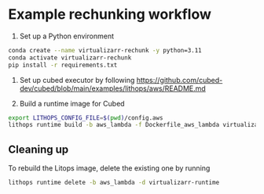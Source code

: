 # Example rechunking workflow

1. Set up a Python environment
```bash
conda create --name virtualizarr-rechunk -y python=3.11
conda activate virtualizarr-rechunk
pip install -r requirements.txt
```

1. Set up cubed executor by following https://github.com/cubed-dev/cubed/blob/main/examples/lithops/aws/README.md

1. Build a runtime image for Cubed
```bash
export LITHOPS_CONFIG_FILE=$(pwd)/config.aws
lithops runtime build -b aws_lambda -f Dockerfile_aws_lambda virtualizarr-runtime
```

## Cleaning up
To rebuild the Litops image, delete the existing one by running
```bash
lithops runtime delete -b aws_lambda -d virtualizarr-runtime
```
